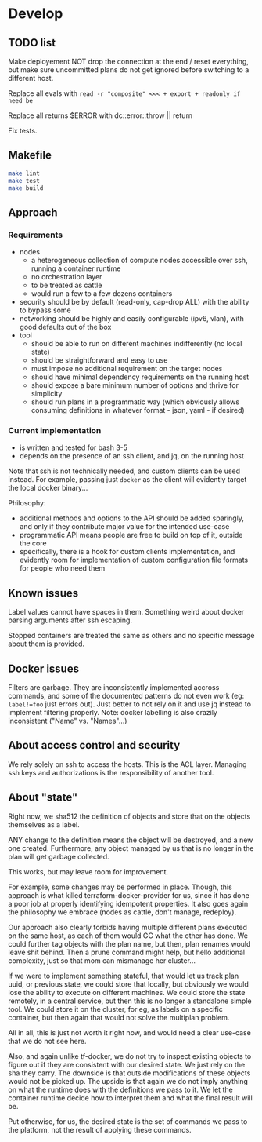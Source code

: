 # Develop

## TODO list

Make deployement NOT drop the connection at the end / reset everything, but make sure uncommitted plans do not get ignored before switching to a different host.

Replace all evals with `read -r "composite" <<< + export + readonly if need be`

Replace all returns $ERROR with dc::error::throw || return

Fix tests.

## Makefile

```bash
make lint
make test
make build
```

## Approach

### Requirements
- nodes
  - a heterogeneous collection of compute nodes accessible over ssh, running a container runtime
  - no orchestration layer
  - to be treated as cattle
  - would run a few to a few dozens containers
- security should be by default (read-only, cap-drop ALL) with the ability to bypass some
- networking should be highly and easily configurable (ipv6, vlan), with good defaults out of the box
- tool
  - should be able to run on different machines indifferently (no local state)
  - should be straightforward and easy to use
  - must impose no additional requirement on the target nodes
  - should have minimal dependency requirements on the running host
  - should expose a bare minimum number of options and thrive for simplicity
  - should run plans in a programmatic way (which obviously allows consuming definitions in
    whatever format - json, yaml - if desired)

### Current implementation
- is written and tested for bash 3-5
- depends on the presence of an ssh client, and jq, on the running host

Note that ssh is not technically needed, and custom clients can be used instead.
For example, passing just `docker` as the client will evidently target the local docker binary...

Philosophy:
- additional methods and options to the API should be added sparingly,
  and only if they contribute major value for the intended use-case
- programmatic API means people are free to build on top of it, outside the core
- specifically, there is a hook for custom clients implementation, and evidently
  room for implementation of custom configuration file formats for people who need them

## Known issues

Label values cannot have spaces in them.
Something weird about docker parsing arguments after ssh escaping.

Stopped containers are treated the same as others and no specific message about them is provided.

## Docker issues

Filters are garbage.
They are inconsistently implemented accross commands, and some of the documented patterns
do not even work (eg: `label!=foo` just errors out).
Just better to not rely on it and use jq instead to implement filtering properly.
Note: docker labelling is also crazily inconsistent ("Name" vs. "Names"...)


## About access control and security

We rely solely on ssh to access the hosts.
This is the ACL layer.
Managing ssh keys and authorizations is the responsibility of another tool.

## About "state"

Right now, we sha512 the definition of objects and store that on the objects themselves as a label.


ANY change to the definition means the object will be destroyed, and a new one created.
Furthermore, any object managed by us that is no longer in the plan will get garbage collected.

This works, but may leave room for improvement.

For example, some changes may be performed in place.
Though, this approach is what killed terraform-docker-provider for us, since it has done a poor job
at properly identifying idempotent properties. It also goes again the philosophy we embrace (nodes as cattle,
don't manage, redeploy).

Our approach also clearly forbids having multiple different plans executed on the same host, as
each of them would GC what the other has done. We could further tag objects with the plan name, but then,
plan renames would leave shit behind.
Then a prune command might help, but hello additional complexity, just so that mom can mismanage her cluster...

If we were to implement something stateful, that would let us track plan uuid, or previous state, we could store that
locally, but obviously we would lose the ability to execute on different machines.
We could store the state remotely, in a central service, but then this is no longer a standalone simple tool.
We could store it on the cluster, for eg, as labels on a specific container, but then again that would not solve the multiplan
problem.

All in all, this is just not worth it right now, and would need a clear use-case that we do not see here.

Also, and again unlike tf-docker, we do not try to inspect existing objects to figure out if they are consistent
with our desired state. We just rely on the sha they carry.
The downside is that outside modifications of these objects would not be picked up.
The upside is that again we do not imply anything on what the runtime does with the definitions we pass to it.
We let the container runtime decide how to interpret them and what the final result will be.

Put otherwise, for us, the desired state is the set of commands we pass to the platform, not the result of applying
these commands.
